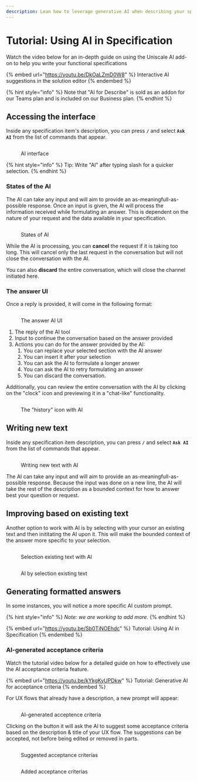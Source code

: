 ```yaml
---
description: Lean how to leverage generative AI when describing your specification.
---
```


# Tutorial: Using AI in Specification

Watch the video below for an in-depth guide on using the Uniscale AI add-on to help you write your functional specifications



{% embed url="https://youtu.be/DkOaLZmD0W8" %}
Interactive AI suggestions in the solution editor
{% endembed %}

{% hint style="info" %}
Note that "AI for Describe" is sold as an addon for our Teams plan and is included on our Business plan.
{% endhint %}



## Accessing the interface

Inside any specification item's description, you can press **`/`** and select **`Ask AI`** from the list of commands that appear.

<figure><img src="../../../.gitbook/assets/image (3).png" alt=""><figcaption><p>AI interface </p></figcaption></figure>

{% hint style="info" %}
Tip: Write "AI" after typing slash for a quicker selection.&#x20;
{% endhint %}



### States of the AI

The AI can take any input and will aim to provide an as-meaningfull-as-possible response. Once an input is given, the AI will process the information received while formulating an answer. This is dependent on the nature of your request and the data available in your specification.

<figure><img src="../../../.gitbook/assets/image (1) (4).png" alt=""><figcaption><p>States of AI</p></figcaption></figure>

While the AI is processing, you can **cancel** the request if it is taking too long. This will cancel only the last request in the conversation but will not close the conversation with the AI.

You can also **discard** the entire conversation, which will close the channel initiated here.



### The answer UI

Once a reply is provided, it will come in the following format:

<figure><img src="../../../.gitbook/assets/image (2) (2).png" alt=""><figcaption><p>The answer AI UI</p></figcaption></figure>

1. The reply of the AI tool
2. Input to continue the conversation based on the answer provided
3. Actions you can do for the answer provided by the AI:
   1. You can replace your selected section with the AI answer
   2. You can insert it after your selection
   3. You can ask the AI to formulate a longer answer
   4. You can ask the AI to retry formulating an answer
   5. You can discard the conversation.

Additionally, you can review the entire conversation with the AI by clicking on the "clock" icon and previewing it in a "chat-like" functionality.

<figure><img src="../../../.gitbook/assets/image (3) (2).png" alt=""><figcaption><p>The "history" icon with AI</p></figcaption></figure>



## Writing new text

Inside any specification item description, you can press **`/`** and select **`Ask AI`** from the list of commands that appear.&#x20;

<figure><img src="../../../.gitbook/assets/image (4).png" alt=""><figcaption><p>Writing new text with AI</p></figcaption></figure>

The AI can take any input and will aim to provide an as-meaningfull-as-possible response. Because the input was done on a new line, the AI will take the rest of the description as a bounded context for how to answer best your question or request.



## Improving based on existing text

Another option to work with AI is by selecting with your cursor an existing text and then inititating the AI upon it. This will make the bounded context of the answer more specific to your selection.

<figure><img src="../../../.gitbook/assets/CleanShot 2024-04-24 at 07.27.56.png" alt=""><figcaption><p>Selection existing text with AI</p></figcaption></figure>

<figure><img src="../../../.gitbook/assets/CleanShot 2024-04-24 at 07.28.04.png" alt=""><figcaption><p>AI by selection existing text </p></figcaption></figure>



## Generating formatted answers

In some instances, you will notice a more specific AI custom prompt.&#x20;

{% hint style="info" %}
_Note: we are working to add more._
{% endhint %}



{% embed url="https://youtu.be/Sb0TiNOEhdc" %}
Tutorial: Using AI in Specification
{% endembed %}



### AI-generated acceptance criteria

Watch the tutorial video below for a detailed guide on how to effectively use the AI acceptance criteria feature.



{% embed url="https://youtu.be/kYkgKyUPDkw" %}
Tutorial: Generative AI for acceptance criteria
{% endembed %}



For UX flows that already have a description, a new prompt will appear:

<figure><img src="../../../.gitbook/assets/CleanShot 2024-04-24 at 07.34.14.png" alt=""><figcaption><p>AI-generated acceptence criteria </p></figcaption></figure>

Clicking on the button it will ask the AI to suggest some acceptance criteria based on the description & title of your UX flow. The suggestions can be accepted, not before being edited or removed in parts.&#x20;

<figure><img src="../../../.gitbook/assets/CleanShot 2024-04-24 at 07.35.42.png" alt=""><figcaption><p>Suggested acceptance criterias</p></figcaption></figure>

<figure><img src="../../../.gitbook/assets/CleanShot 2024-04-24 at 07.35.50.png" alt=""><figcaption><p>Added acceptance criterias</p></figcaption></figure>
